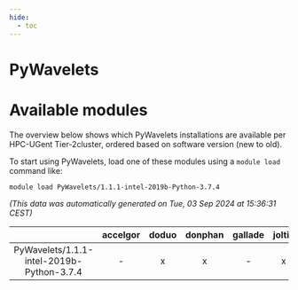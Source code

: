 ```yaml
---
hide:
  - toc
---
```


PyWavelets
==========

# Available modules


The overview below shows which PyWavelets installations are available per HPC-UGent Tier-2cluster, ordered based on software version (new to old).

To start using PyWavelets, load one of these modules using a `module load` command like:

```shell
module load PyWavelets/1.1.1-intel-2019b-Python-3.7.4
```

*(This data was automatically generated on Tue, 03 Sep 2024 at 15:36:31 CEST)*  

| |accelgor|doduo|donphan|gallade|joltik|shinx|skitty|
| :---: | :---: | :---: | :---: | :---: | :---: | :---: | :---: |
|PyWavelets/1.1.1-intel-2019b-Python-3.7.4|-|x|x|-|x|-|x|
